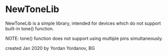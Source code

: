 # NewToneLib
NewToneLib is a simple library, intended for devices which do not support built-in tone() function.

NOTE: tone() function does not support using multiple pins simultaneously.

created   Jan 2020
by Yordan Yordanov, BG
